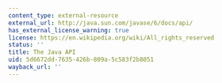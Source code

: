 ```yaml
---
content_type: external-resource
external_url: http://java.sun.com/javase/6/docs/api/
has_external_license_warning: true
license: https://en.wikipedia.org/wiki/All_rights_reserved
status: ''
title: The Java API
uid: 5d6672dd-7635-426b-809a-5c583f2b8051
wayback_url: ''
---
```

